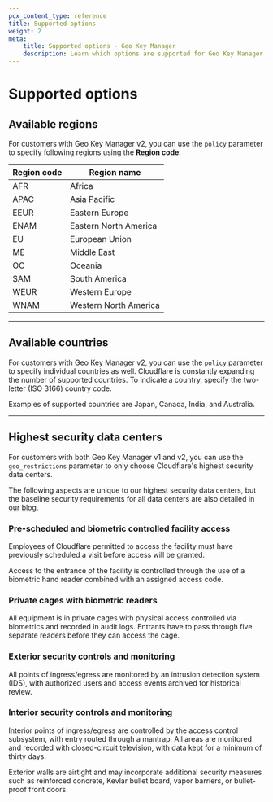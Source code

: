 ```yaml
---
pcx_content_type: reference
title: Supported options
weight: 2
meta:
    title: Supported options - Geo Key Manager
    description: Learn which options are supported for Geo Key Manager.
---
```


# Supported options

## Available regions

For customers with Geo Key Manager v2, you can use the `policy` parameter to specify following regions using the **Region code**:

| Region code | Region name |
| --- | --- |
| AFR | Africa |
| APAC | Asia Pacific |
| EEUR | Eastern Europe |
| ENAM | Eastern North America |
| EU | European Union |
| ME | Middle East |
| OC | Oceania |
| SAM | South America |
| WEUR | Western Europe |
| WNAM | Western North America |

---

## Available countries

For customers with Geo Key Manager v2, you can use the `policy` parameter to specify individual countries as well. Cloudflare is constantly expanding the number of supported countries. To indicate a country, specify the two-letter (ISO 3166) country code.

Examples of supported countries are Japan, Canada, India, and Australia.

---

## Highest security data centers

For customers with both Geo Key Manager v1 and v2, you can use the `geo_restrictions` parameter to only choose Cloudflare's highest security data centers.

The following aspects are unique to our highest security data centers, but the baseline security requirements for all data centers are also detailed in [our blog](https://blog.cloudflare.com/introducing-cloudflare-geo-key-manager/).

### Pre-scheduled and biometric controlled facility access

Employees of Cloudflare permitted to access the facility must have previously scheduled a visit before access will be granted.

Access to the entrance of the facility is controlled through the use of a biometric hand reader combined with an assigned access code.

### Private cages with biometric readers

All equipment is in private cages with physical access controlled via biometrics and recorded in audit logs.
Entrants have to pass through five separate readers before they can access the cage.

### Exterior security controls and monitoring

All points of ingress/egress are monitored by an intrusion detection system (IDS), with authorized users and access events archived for historical review.

### Interior security controls and monitoring

Interior points of ingress/egress are controlled by the access control subsystem, with entry routed through a mantrap. All areas are monitored and recorded with closed-circuit television, with data kept for a minimum of thirty days.

Exterior walls are airtight and may incorporate additional security measures such as reinforced concrete, Kevlar bullet board, vapor barriers, or bullet-proof front doors.